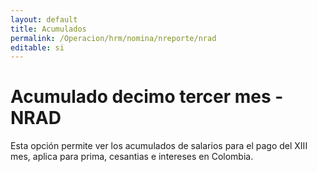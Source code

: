 ```yaml
---
layout: default
title: Acumulados
permalink: /Operacion/hrm/nomina/nreporte/nrad
editable: si
---
```


# Acumulado decimo tercer mes - NRAD

Esta opción permite ver los acumulados de salarios para el pago del XIII mes, aplica para prima, cesantias e intereses en Colombia.  

